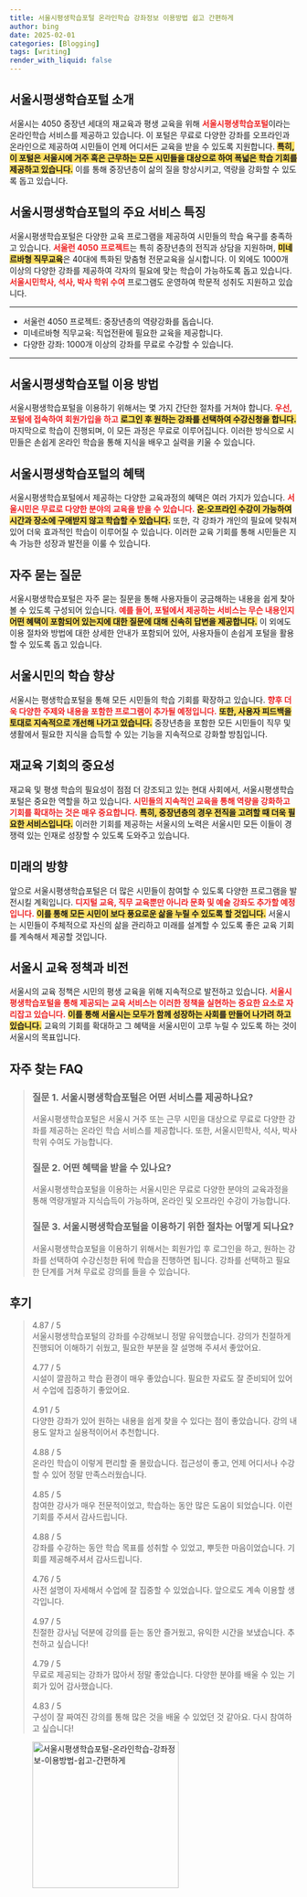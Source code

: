```yaml
---
title: 서울시평생학습포털 온라인학습 강좌정보 이용방법 쉽고 간편하게
author: bing
date: 2025-02-01
categories: [Blogging]
tags: [writing]
render_with_liquid: false
---
```



<h2 id='서울시평생학습포털_소개'>서울시평생학습포털 소개</h2>

<p>서울시는 4050 중장년 세대의 재교육과 평생 교육을 위해 <b><span style="color: #ee2323;">서울시평생학습포털</span></b>이라는 온라인학습 서비스를 제공하고 있습니다. 이 포털은 무료로 다양한 강좌를 오프라인과 온라인으로 제공하여 시민들이 언제 어디서든 교육을 받을 수 있도록 지원합니다. <b><span style="background-color: #ffe066;">특히, 이 포털은 서울시에 거주 혹은 근무하는 모든 시민들을 대상으로 하여 폭넓은 학습 기회를 제공하고 있습니다.</span></b> 이를 통해 중장년층이 삶의 질을 향상시키고, 역량을 강화할 수 있도록 돕고 있습니다.</p>

<h2 id='서비스_특징'>서울시평생학습포털의 주요 서비스 특징</h2>

<p>서울시평생학습포털은 다양한 교육 프로그램을 제공하여 시민들의 학습 욕구를 충족하고 있습니다. <b><span style="color: #ee2323;">서울런 4050 프로젝트</span></b>는 특히 중장년층의 전직과 상담을 지원하며, <b><span style="background-color: #ffe066;">미네르바형 직무교육</span></b>은 40대에 특화된 맞춤형 전문교육을 실시합니다. 이 외에도 1000개 이상의 다양한 강좌를 제공하여 각자의 필요에 맞는 학습이 가능하도록 돕고 있습니다. <b><span style="color: #ee2323;">서울시민학사, 석사, 박사 학위 수여</span></b> 프로그램도 운영하여 학문적 성취도 지원하고 있습니다.</p>

<hr />

<ul>
    <li>서울런 4050 프로젝트: 중장년층의 역량강화를 돕습니다.</li>
    <li>미네르바형 직무교육: 직업전환에 필요한 교육을 제공합니다.</li>
    <li>다양한 강좌: 1000개 이상의 강좌를 무료로 수강할 수 있습니다.</li>
</ul>

<hr />

<h2 id='이용방법'>서울시평생학습포털 이용 방법</h2>

<p>서울시평생학습포털을 이용하기 위해서는 몇 가지 간단한 절차를 거쳐야 합니다. <b><span style="color: #ee2323;">우선, 포털에 접속하여 회원가입을 하고</span></b> <b><span style="background-color: #ffe066;">로그인 후 원하는 강좌를 선택하여 수강신청을 합니다.</span></b> 마지막으로 학습이 진행되며, 이 모든 과정은 무료로 이루어집니다. 이러한 방식으로 시민들은 손쉽게 온라인 학습을 통해 지식을 배우고 실력을 키울 수 있습니다.</p>

<h2 id='혜택'>서울시평생학습포털의 혜택</h2>

<p>서울시평생학습포털에서 제공하는 다양한 교육과정의 혜택은 여러 가지가 있습니다. <b><span style="color: #ee2323;">서울시민은 무료로 다양한 분야의 교육을 받을 수 있습니다.</span></b> <b><span style="background-color: #ffe066;">온·오프라인 수강이 가능하여 시간과 장소에 구애받지 않고 학습할 수 있습니다.</span></b> 또한, 각 강좌가 개인의 필요에 맞춰져 있어 더욱 효과적인 학습이 이루어질 수 있습니다. 이러한 교육 기회를 통해 시민들은 지속 가능한 성장과 발전을 이룰 수 있습니다.</p>

<h2 id='자주하는질문'>자주 묻는 질문</h2>

<p>서울시평생학습포털은 자주 묻는 질문을 통해 사용자들이 궁금해하는 내용을 쉽게 찾아볼 수 있도록 구성되어 있습니다. <b><span style="color: #ee2323;">예를 들어, 포털에서 제공하는 서비스는 무슨 내용인지</span></b> <b><span style="background-color: #ffe066;">어떤 혜택이 포함되어 있는지에 대한 질문에 대해 신속히 답변을 제공합니다.</span></b> 이 외에도 이용 절차와 방법에 대한 상세한 안내가 포함되어 있어, 사용자들이 손쉽게 포털을 활용할 수 있도록 돕고 있습니다.</p>

<h2 id='서울시민의_학습'>서울시민의 학습 향상</h2>

<p>서울시는 평생학습포털을 통해 모든 시민들의 학습 기회를 확장하고 있습니다. <b><span style="color: #ee2323;">향후 더욱 다양한 주제와 내용을 포함한 프로그램이 추가될 예정입니다.</span></b> <b><span style="background-color: #ffe066;">또한, 사용자 피드백을 토대로 지속적으로 개선해 나가고 있습니다.</span></b> 중장년층을 포함한 모든 시민들이 직무 및 생활에서 필요한 지식을 습득할 수 있는 기능을 지속적으로 강화할 방침입니다.</p>

<h2 id='재교육_기회의_중요성'>재교육 기회의 중요성</h2>

<p>재교육 및 평생 학습의 필요성이 점점 더 강조되고 있는 현대 사회에서, 서울시평생학습포털은 중요한 역할을 하고 있습니다. <b><span style="color: #ee2323;">시민들의 지속적인 교육을 통해 역량을 강화하고 기회를 확대하는 것은 매우 중요합니다.</span></b> <b><span style="background-color: #ffe066;">특히, 중장년층의 경우 전직을 고려할 때 더욱 필요한 서비스입니다.</span></b> 이러한 기회를 제공하는 서울시의 노력은 서울시민 모든 이들이 경쟁력 있는 인재로 성장할 수 있도록 도와주고 있습니다.</p>

<h2 id='미래의_방향'>미래의 방향</h2>

<p>앞으로 서울시평생학습포털은 더 많은 시민들이 참여할 수 있도록 다양한 프로그램을 발전시킬 계획입니다. <b><span style="color: #ee2323;">디지털 교육, 직무 교육뿐만 아니라 문화 및 예술 강좌도 추가할 예정입니다.</span></b> <b><span style="background-color: #ffe066;">이를 통해 모든 시민이 보다 풍요로운 삶을 누릴 수 있도록 할 것입니다.</span></b> 서울시는 시민들이 주체적으로 자신의 삶을 관리하고 미래를 설계할 수 있도록 좋은 교육 기회를 계속해서 제공할 것입니다.</p>

<h2 id='서울시_교육_정책'>서울시 교육 정책과 비전</h2>

<p>서울시의 교육 정책은 시민의 평생 교육을 위해 지속적으로 발전하고 있습니다. <b><span style="color: #ee2323;">서울시평생학습포털을 통해 제공되는 교육 서비스는 이러한 정책을 실현하는 중요한 요소로 자리잡고 있습니다.</span></b> <b><span style="background-color: #ffe066;">이를 통해 서울시는 모두가 함께 성장하는 사회를 만들어 나가려 하고 있습니다.</span></b> 교육의 기회를 확대하고 그 혜택을 서울시민이 고루 누릴 수 있도록 하는 것이 서울시의 목표입니다.</p>


<h2 id='자주_찾는_FAQ'>자주 찾는 FAQ</h2>
<div itemscope="" itemtype="https://schema.org/FAQPage">
<blockquote>
<div itemscope="" itemprop="mainEntity" itemtype="https://schema.org/Question">
<h3 itemprop="name">질문 1. 서울시평생학습포털은 어떤 서비스를 제공하나요?</h3>
<div itemscope="" itemprop="acceptedAnswer" itemtype="https://schema.org/Answer">
<span itemprop="text">
<p>서울시평생학습포털은 서울시 거주 또는 근무 시민을 대상으로 무료로 다양한 강좌를 제공하는 온라인 학습 서비스를 제공합니다. 또한, 서울시민학사, 석사, 박사 학위 수여도 가능합니다.</p>
</span>
</div>
</div>
<div itemscope="" itemprop="mainEntity" itemtype="https://schema.org/Question">
<h3 itemprop="name">질문 2. 어떤 혜택을 받을 수 있나요?</h3>
<div itemscope="" itemprop="acceptedAnswer" itemtype="https://schema.org/Answer">
<span itemprop="text">
<p>서울시평생학습포털을 이용하는 서울시민은 무료로 다양한 분야의 교육과정을 통해 역량개발과 지식습득이 가능하며, 온라인 및 오프라인 수강이 가능합니다.</p>
</span>
</div>
</div>
<div itemscope="" itemprop="mainEntity" itemtype="https://schema.org/Question">
<h3 itemprop="name">질문 3. 서울시평생학습포털을 이용하기 위한 절차는 어떻게 되나요?</h3>
<div itemscope="" itemprop="acceptedAnswer" itemtype="https://schema.org/Answer">
<span itemprop="text">
<p>서울시평생학습포털을 이용하기 위해서는 회원가입 후 로그인을 하고, 원하는 강좌를 선택하여 수강신청한 뒤에 학습을 진행하면 됩니다. 강좌를 선택하고 필요한 단계를 거쳐 무료로 강의를 들을 수 있습니다.</p>
</span>
</div>
</div>
</blockquote>
</div>
<h2 id='후기'>후기</h2>
<div itemscope itemtype="https://schema.org/Product">
  <blockquote>
  <div itemprop="review" itemscope itemtype="https://schema.org/Review">
      <div itemprop="reviewRating" itemscope itemtype="https://schema.org/Rating"> <span itemprop="ratingValue">4.87</span> / <span itemprop="bestRating">5</span> </div>
      <span itemprop="reviewBody">서울시평생학습포털의 강좌를 수강해보니 정말 유익했습니다. 강의가 친절하게 진행되어 이해하기 쉬웠고, 필요한 부분을 잘 설명해 주셔서 좋았어요.</span>
  </div>
  <br>
  <div itemprop="review" itemscope itemtype="https://schema.org/Review">
      <div itemprop="reviewRating" itemscope itemtype="https://schema.org/Rating"> <span itemprop="ratingValue">4.77</span> / <span itemprop="bestRating">5</span> </div>
      <span itemprop="reviewBody">시설이 깔끔하고 학습 환경이 매우 좋았습니다. 필요한 자료도 잘 준비되어 있어서 수업에 집중하기 좋았어요.</span>
  </div>
  <br>
  <div itemprop="review" itemscope itemtype="https://schema.org/Review">
      <div itemprop="reviewRating" itemscope itemtype="https://schema.org/Rating"> <span itemprop="ratingValue">4.91</span> / <span itemprop="bestRating">5</span> </div>
      <span itemprop="reviewBody">다양한 강좌가 있어 원하는 내용을 쉽게 찾을 수 있다는 점이 좋았습니다. 강의 내용도 알차고 실용적이어서 추천합니다.</span>
  </div>
  <br>
  <div itemprop="review" itemscope itemtype="https://schema.org/Review">
      <div itemprop="reviewRating" itemscope itemtype="https://schema.org/Rating"> <span itemprop="ratingValue">4.88</span> / <span itemprop="bestRating">5</span> </div>
      <span itemprop="reviewBody">온라인 학습이 이렇게 편리할 줄 몰랐습니다. 접근성이 좋고, 언제 어디서나 수강할 수 있어 정말 만족스러웠습니다.</span>
  </div>
  <br>
  <div itemprop="review" itemscope itemtype="https://schema.org/Review">
      <div itemprop="reviewRating" itemscope itemtype="https://schema.org/Rating"> <span itemprop="ratingValue">4.85</span> / <span itemprop="bestRating">5</span> </div>
      <span itemprop="reviewBody">참여한 강사가 매우 전문적이었고, 학습하는 동안 많은 도움이 되었습니다. 이런 기회를 주셔서 감사드립니다.</span>
  </div>
  <br>
  <div itemprop="review" itemscope itemtype="https://schema.org/Review">
      <div itemprop="reviewRating" itemscope itemtype="https://schema.org/Rating"> <span itemprop="ratingValue">4.88</span> / <span itemprop="bestRating">5</span> </div>
      <span itemprop="reviewBody">강좌를 수강하는 동안 학습 목표를 성취할 수 있었고, 뿌듯한 마음이었습니다. 기회를 제공해주셔서 감사드립니다.</span>
  </div>
  <br>
  <div itemprop="review" itemscope itemtype="https://schema.org/Review">
      <div itemprop="reviewRating" itemscope itemtype="https://schema.org/Rating"> <span itemprop="ratingValue">4.76</span> / <span itemprop="bestRating">5</span> </div>
      <span itemprop="reviewBody">사전 설명이 자세해서 수업에 잘 집중할 수 있었습니다. 앞으로도 계속 이용할 생각입니다.</span>
  </div>
  <br>
  <div itemprop="review" itemscope itemtype="https://schema.org/Review">
      <div itemprop="reviewRating" itemscope itemtype="https://schema.org/Rating"> <span itemprop="ratingValue">4.97</span> / <span itemprop="bestRating">5</span> </div>
      <span itemprop="reviewBody">친절한 강사님 덕분에 강의를 듣는 동안 즐거웠고, 유익한 시간을 보냈습니다. 추천하고 싶습니다!</span>
  </div>
  <br>
  <div itemprop="review" itemscope itemtype="https://schema.org/Review">
      <div itemprop="reviewRating" itemscope itemtype="https://schema.org/Rating"> <span itemprop="ratingValue">4.79</span> / <span itemprop="bestRating">5</span> </div>
      <span itemprop="reviewBody">무료로 제공되는 강좌가 많아서 정말 좋았습니다. 다양한 분야를 배울 수 있는 기회가 있어 감사했습니다.</span>
  </div>
  <br>
  <div itemprop="review" itemscope itemtype="https://schema.org/Review">
      <div itemprop="reviewRating" itemscope itemtype="https://schema.org/Rating"> <span itemprop="ratingValue">4.83</span> / <span itemprop="bestRating">5</span> </div>
      <span itemprop="reviewBody">구성이 잘 짜여진 강의를 통해 많은 것을 배울 수 있었던 것 같아요. 다시 참여하고 싶습니다!</span>
  </div>
  </blockquote>
</div>
<figure class="image"><img src="https://greenforu.github.io/assets/img/thumbnail/서울시평생학습포털-온라인학습-강좌정보-이용방법-쉽고-간편하게.webp" alt="서울시평생학습포털-온라인학습-강좌정보-이용방법-쉽고-간편하게" width="256" height="256"></figure>